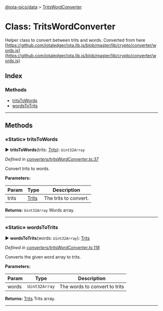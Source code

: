 [@iota-pico/data](../README.md) > [TritsWordConverter](../classes/tritswordconverter.md)



# Class: TritsWordConverter


Helper class to convert between trits and words. Converted from here [https://github.com/iotaledger/iota.lib.js/blob/master/lib/crypto/converter/words.js](https://github.com/iotaledger/iota.lib.js/blob/master/lib/crypto/converter/words.js)

## Index

### Methods

* [tritsToWords](tritswordconverter.md#tritstowords)
* [wordsToTrits](tritswordconverter.md#wordstotrits)



---
## Methods
<a id="tritstowords"></a>

### «Static» tritsToWords

► **tritsToWords**(trits: *[Trits](trits.md)*): `Uint32Array`



*Defined in [converters/tritsWordConverter.ts:37](https://github.com/iotaeco/iota-pico-data/blob/bba235e/src/converters/tritsWordConverter.ts#L37)*



Convert trits to words.


**Parameters:**

| Param | Type | Description |
| ------ | ------ | ------ |
| trits | [Trits](trits.md)   |  The trits to convert. |





**Returns:** `Uint32Array`
Words array.






___

<a id="wordstotrits"></a>

### «Static» wordsToTrits

► **wordsToTrits**(words: *`Uint32Array`*): [Trits](trits.md)



*Defined in [converters/tritsWordConverter.ts:118](https://github.com/iotaeco/iota-pico-data/blob/bba235e/src/converters/tritsWordConverter.ts#L118)*



Converts the given word array to trits.


**Parameters:**

| Param | Type | Description |
| ------ | ------ | ------ |
| words | `Uint32Array`   |  The words to convert to trits |





**Returns:** [Trits](trits.md)
Trits array.






___


